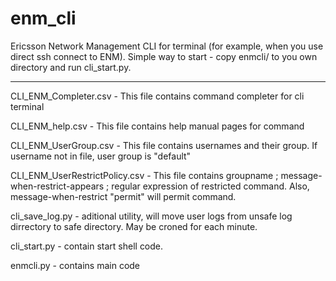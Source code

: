 # enm_cli
Ericsson Network Management CLI for terminal (for example, when you use direct ssh connect to ENM).
Simple way to start - copy enmcli/ to you own directory and run cli_start.py.


____________________________________________________

CLI_ENM_Completer.csv - This file contains command completer for cli terminal

CLI_ENM_help.csv - This file contains help manual pages for command

CLI_ENM_UserGroup.csv - This file contains usernames and their group. If username not in file, user group is "default" 

CLI_ENM_UserRestrictPolicy.csv - This file contains groupname ; message-when-restrict-appears ; regular expression of restricted command. Also, message-when-restrict "permit" will permit command.

cli_save_log.py - aditional utility, will move user logs from unsafe log dirrectory to safe directory. May be croned for each minute.

cli_start.py - contain start shell code.

enmcli.py - contains main code
